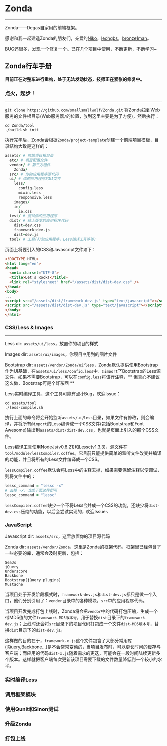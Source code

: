 # Zonda

-------------

Zonda——Degas自家用的前端框架。

感谢和我一起建造Zonda的朋友们，亲爱的[Niko](http://niko-blog.com/)，[leohgbs](https://github.com/leohgbs)，[bronze1man](http://bs.ikm.me/)。

BUG还很多，发现一个修复一个。已在几个项目中使用，不断更新，不断学习~

## Zonda行车手册

**目前正在对整车进行重构，处于无法发动状态，技师正在紧张的修复中。**

### 点火，起步！
- - -

`git clone https://github.com/smallsmallwolf/Zonda.git` 将Zonda拉到Web服务的文件根目录(Web服务器`/`的位置，放到这里主要是为了方便)，然后执行：

```shell
cd Zonda/tool
./build.sh init
```

执行完毕后，Zonda会根据`Zonda/project-template`创建一个前端项目模板，目录结构大致是这样的：

```coffeescript
assets/ # 前端项目根目录
  etc/ # 项目配置文件  
  vendor/ # 第三方组件
    Zonda/   
  src/ # 你的应用程序源代码 
  ui/ # 你的应用程序的UI文件
    less/
      config.less
      mixin.less
      responsive.less
    images/
    ie/
      ie.css      
  test/ # 测试你的应用程序  
  dist/ # 线上版本的应用程序代码
    dist-dev.css
    framework-dev.js
    dist-dev.js   
  tool/ # 工具(打包应用程序，Less编译工具等等)
```

页面上将要引入的CSS和Javascript文件如下：

```html
<!DOCTYPE HTML>
<html lang="en">
<head>
  <meta charset="UTF-8">
  <title>Let's Rock!</title>
  <link rel="stylesheet" href="/assets/dist/dist-dev.css" />
</head>
<body>
... 
<script src="/assets/dist/framework-dev.js" type="text/javascript"></script>
<script src="/assets/dist/dist-dev.js" type="text/javascript"></script>
</body>
</html>
```

### CSS/Less & Images
- - -

Less dir: `assets/ui/less`，放置你的项目的样式

Images dir: `assets/ui/images`，你项目中用到的图片文件

Bootstrap dir: `assets/vendor/Zonda/ui/less`，Zonda默认提供使用Bootstrap作为UI基础，在`assets/ui/less/config.less`中，`@import`了Bootstrap的Less源文件，如果不需要Bootstrap，可以在`config.less`将该行注释，** 但真心不建议这么做，Bootstrap可是个好东西 **

Less实时编译工具，这个工具可能有点小Bug，欢迎Issue：

```shell
cd assets/tool
./less-compile.sh
```

执行上面的命令将会开始监听`assets/ui/less`目录，如果文件有修改，则会编译，并将所有`@import`的Less编译成一个CSS文件(包括Bootstrap和Font Awesome)输出到`assets/dist/dist-dev.css`，也就是页面上引入的那个CSS文件。

Less编译工具使用NodeJs(v0.8.21)和Lessc(v1.3.3)，源文件在`tool/module/lessCompiler.coffee`。它目前只能提供简单的监听文件改变并编译的功能，并且将所有的Less文件编译成一个CSS。

`lessCompiler.coffee`默认会将Less中的注释去掉，如果需要保留注释以便调试，则将文件中的：

```coffeescript
lessc_command = "lessc -x"
# 去掉 -x，改成下面这样即可
lessc_command = "lessc"
```

`lessCompiler.coffee`缺少一个不将Less合并成一个CSS的功能，还缺少将`dist-dev.css`压缩的功能，以后会尝试实现的，欢迎Issue~

### JavaScript

Javascript dir: `assets/src`，这里放置你的项目源代码

Zonda dir: `assets/vendor/Zonda`，这里是Zonda的框架代码，框架里已经包含了一些必要的库，通常会及时更新，包括：

```
SeaJs
jQuery
Underscore
Backbone
Bootstrap(jQuery plugins)
Mustache
```

当项目处于开发阶段模式时，`framework-dev.js`和`dist-dev.js`都只是做一个入口，他们分别引用了：`vender`目录中的各种模块，`src`中的应用程序代码。

当项目开发完成打包上线时，Zonda将会把`vendor`中的代码打包压缩，生成一个带MD5值的文件`framework-MD5版本号`，用于替换`dist`目录下的`framework-dev.js`；上线时还会将`src`目录下的项目代码打包成一个文件`dist-MD5版本号`，替换`dist`目录下的`dist-dev.js`。

这样做的目的在于，`framework-x.js`这个文件包含了大部分常用库(jQuery,Backbone...)是不会常常变动的，当项目发布时，可以更长时间的缓存与客户端；而应用的代码`dist-x.js`随着需求的更迭，可能会在一段时间陆续更新多个版本。这样就把客户端每次更新该项目需要下载的文件数量降低到一个较小的水平。

### 实时编译Less

### 调用框架模块

### 使用Qunit和Sinon测试

### 升级Zonda

### 打包上线
